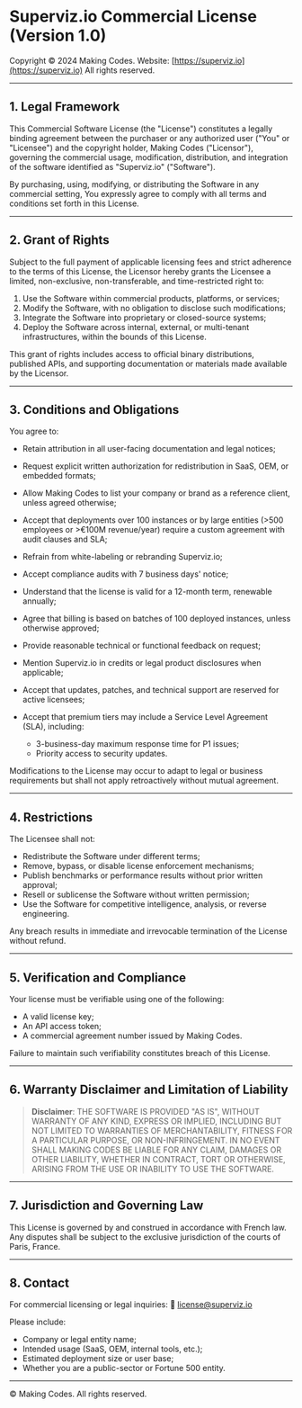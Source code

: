 # Superviz.io Commercial License (Version 1.0)

Copyright © 2024 Making Codes.
Website: [https://superviz.io](https://superviz.io)
All rights reserved.

---

## 1. Legal Framework

This Commercial Software License (the "License") constitutes a legally binding agreement between the purchaser or any authorized user ("You" or "Licensee") and the copyright holder, Making Codes ("Licensor"), governing the commercial usage, modification, distribution, and integration of the software identified as "Superviz.io" ("Software").

By purchasing, using, modifying, or distributing the Software in any commercial setting, You expressly agree to comply with all terms and conditions set forth in this License.

---

## 2. Grant of Rights

Subject to the full payment of applicable licensing fees and strict adherence to the terms of this License, the Licensor hereby grants the Licensee a limited, non-exclusive, non-transferable, and time-restricted right to:

1. Use the Software within commercial products, platforms, or services;
2. Modify the Software, with no obligation to disclose such modifications;
3. Integrate the Software into proprietary or closed-source systems;
4. Deploy the Software across internal, external, or multi-tenant infrastructures, within the bounds of this License.

This grant of rights includes access to official binary distributions, published APIs, and supporting documentation or materials made available by the Licensor.

---

## 3. Conditions and Obligations

You agree to:

* Retain attribution in all user-facing documentation and legal notices;
* Request explicit written authorization for redistribution in SaaS, OEM, or embedded formats;
* Allow Making Codes to list your company or brand as a reference client, unless agreed otherwise;
* Accept that deployments over 100 instances or by large entities (>500 employees or >€100M revenue/year) require a custom agreement with audit clauses and SLA;
* Refrain from white-labeling or rebranding Superviz.io;
* Accept compliance audits with 7 business days' notice;
* Understand that the license is valid for a 12-month term, renewable annually;
* Agree that billing is based on batches of 100 deployed instances, unless otherwise approved;
* Provide reasonable technical or functional feedback on request;
* Mention Superviz.io in credits or legal product disclosures when applicable;
* Accept that updates, patches, and technical support are reserved for active licensees;
* Accept that premium tiers may include a Service Level Agreement (SLA), including:

  * 3-business-day maximum response time for P1 issues;
  * Priority access to security updates.

Modifications to the License may occur to adapt to legal or business requirements but shall not apply retroactively without mutual agreement.

---

## 4. Restrictions

The Licensee shall not:

* Redistribute the Software under different terms;
* Remove, bypass, or disable license enforcement mechanisms;
* Publish benchmarks or performance results without prior written approval;
* Resell or sublicense the Software without written permission;
* Use the Software for competitive intelligence, analysis, or reverse engineering.

Any breach results in immediate and irrevocable termination of the License without refund.

---

## 5. Verification and Compliance

Your license must be verifiable using one of the following:

* A valid license key;
* An API access token;
* A commercial agreement number issued by Making Codes.

Failure to maintain such verifiability constitutes breach of this License.

---

## 6. Warranty Disclaimer and Limitation of Liability

> **Disclaimer**: THE SOFTWARE IS PROVIDED "AS IS", WITHOUT WARRANTY OF ANY KIND, EXPRESS OR IMPLIED, INCLUDING BUT NOT LIMITED TO WARRANTIES OF MERCHANTABILITY, FITNESS FOR A PARTICULAR PURPOSE, OR NON-INFRINGEMENT. IN NO EVENT SHALL MAKING CODES BE LIABLE FOR ANY CLAIM, DAMAGES OR OTHER LIABILITY, WHETHER IN CONTRACT, TORT OR OTHERWISE, ARISING FROM THE USE OR INABILITY TO USE THE SOFTWARE.

---

## 7. Jurisdiction and Governing Law

This License is governed by and construed in accordance with French law. Any disputes shall be subject to the exclusive jurisdiction of the courts of Paris, France.

---

## 8. Contact

For commercial licensing or legal inquiries:
📧 [license@superviz.io](mailto:license@superviz.io)

Please include:

* Company or legal entity name;
* Intended usage (SaaS, OEM, internal tools, etc.);
* Estimated deployment size or user base;
* Whether you are a public-sector or Fortune 500 entity.

---

© Making Codes. All rights reserved.

